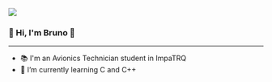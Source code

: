 ![](https://github.com/chubykk/minombre/blob/main/brunocolombo.gif)

### 👋 Hi, I'm Bruno 👋

---------------------------------------------------

* 📚 I'm an Avionics Technician student in ImpaTRQ
* 🌱 I’m currently learning C and C++

<a href="https://www.instagram.com/brunoo.colombo" target="_blank"><ing src="https://img.shields.io/badge/Instagram-E4405F?style=for-the-badge&logo=instagram&logoColor=white" target="_blank"></a>
